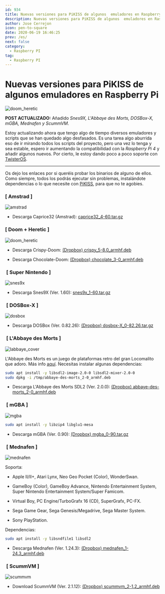 ```yaml
---
id: 934
title: Nuevas versiones para PiKISS de algunos  emuladores en Raspberry Pi
description: Nuevas versiones para PiKISS de algunos  emuladores en Raspberry Pi
author: Jose Cerrejon
icon: pen-to-square
date: 2020-06-19 16:46:25
prev: /es/
next: false
category:
  - Raspberry PI
tag:
  - Raspberry PI
---
```


# Nuevas versiones para PiKISS de algunos  emuladores en Raspberry Pi

![doom_heretic](/images/2020/06/doom_heretic.png)

**POST ACTUALIZADO:** Añadido *Snes9X, L'Abbaye des Morts, DOSBox-X, mGBA, Mednafen y ScummVM*.

Estoy actualizando ahora que tengo algo de tiempo diversos emuladores y scripts que se han quedado algo desfasados. Es una tarea algo aburrida eso de ir mirando todos los scripts del proyecto, pero una vez lo tenga y sea estable, espero ir aumentando la compatibilidad con la *Raspberry Pi 4* y añadir algunos nuevos. Por cierto, le estoy dando poco a poco soporte con [TwisterOS](https://raspbian-x.com/).

- - -
Os dejo los enlaces por si queréis probar los binarios de alguno de ellos. Como siempre, todos los podrás ejecutar sin problemas, instalándote dependencias o lo que necesite con [PiKISS](https://github.com/jmcerrejon/PiKISS), para que no te agobies.

###  [ Amstrad ]

![amstrad](/images/2020/06/amstrad.png)

* Descarga Caprice32 (Amstrad): [caprice32_4-60.tar.gz](/res/caprice32_4-60.tar.gz)

###  [ Doom + Heretic ]

![doom_heretic](/images/2020/06/doom_heretic.png)

* Descarga Crispy-Doom: [(Dropbox) crispy_5-8.0_armhf.deb](https://www.dropbox.com/s/xampebl70k9ll70/crispy_5-8.0_armhf.deb?dl=0)

* Descarga Chocolate-Doom: [(Dropbox) chocolate_3-0_armhf.deb](https://www.dropbox.com/s/qxxrx6clyrc0e4n/chocolate_3-0_armhf.deb?dl=0)

###  [ Super Nintendo ]

![snes9x](/images/2020/06/snes9x.png)

* Descarga Snes9X (Ver. 1.60): [snes9x_1-60.tar.gz](/res/snes9x_1-60.tar.gz)

###  [ DOSBox-X ]

![dosbox](/images/2020/06/dosbox.png)

* Descarga DOSBox (Ver. 0.82.26): [(Dropbox) dosbox-X_0-82.26.tar.gz](https://www.dropbox.com/s/ltjs2vvbc8u1k05/dosbox-X_0-82.26.tar.gz?dl=0)


###  [ L'Abbaye des Morts ]

![labbaye_cover](/images/2013/05/labbaye_cover.jpg)

L'Abbaye des Morts es un juego de plataformas retro del gran Locomalito que adoro. Más info [aquí](/post.php?id=162). Necesitas instalar algunas dependencias:

```bash
sudo apt install -y libsdl2-image-2.0-0 libsdl2-mixer-2.0-0
sudo dpkg -i /tmp/abbaye-des-morts_2-0_armhf.deb
```


* Descarga L'Abbaye des Morts SDL2 (Ver. 2.0.0): [(Dropbox) abbaye-des-morts_2-0_armhf.deb](https://www.dropbox.com/s/w8iz2q3us5eablk/abbaye-des-morts_2-0_armhf.deb?dl=0)

###  [ mGBA ]

![mgba](/images/2020/06/mgba-logo.png)

```bash
sudo apt install -y libzip4 libglu1-mesa
```

* Descarga mGBA (Ver. 0.90): [(Dropbox) mgba_0-90.tar.gz](https://www.dropbox.com/s/r7fuex5dtfpi1u4/mgba_0-90.tar.gz?dl=0)

###  [ Mednafen ]

![mednafen](/images/2020/06/mednafen.png)

Soporta: 

* Apple II/II+, Atari Lynx, Neo Geo Pocket (Color), WonderSwan.

* GameBoy (Color), GameBoy Advance, Nintendo Entertainment System, Super Nintendo Entertainment System/Super Famicom.

* Virtual Boy, PC Engine/TurboGrafx 16 (CD), SuperGrafx, PC-FX.

* Sega Game Gear, Sega Genesis/Megadrive, Sega Master System.

* Sony PlayStation.

Dependencias:

```bash
sudo apt install -y libsndfile1 libsdl2
```

* Descarga Mednafen (Ver. 1.24.3): [(Dropbox) mednafen_1-24.3_armhf.deb](https://www.dropbox.com/s/nrkvem2vxjhxt74/mednafen_1-24.3_armhf.deb?dl=0)

###  [ ScummVM ]

![scummvm](/images/2016/05/monkey_island.jpg)

* Download ScummVM (Ver. 2.1.12): [(Dropbox) scummvm_2-1.2_armhf.deb](https://www.dropbox.com/s/edlpjjwintcqb7p/scummvm_2-1.2_armhf.deb?dl=0)